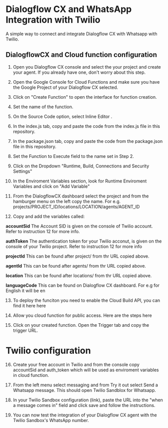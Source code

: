 # Dialogflow CX and WhatsApp Integration with Twilio
A simple way to connect and integrate Dialogflow CX with Whatsapp with Twilio.

## DialogflowCX and Cloud function configuration
1. Open you Dialogflow CX console and select the your project and create your agent. If you already have one, don't worry about this step.

2. Open the Google Console for Cloud Functions and make sure you have the Google Project of your Dialogflow CX selected.

3. Click on "Create Function" to open the interface for function creation.

4. Set the name of the function.

5. On the Source Code option, select Inline Editor .

6. In the index.js tab, copy and paste the code from the index.js file in this repository.

7. In the package.json tab, copy and paste the code from the package.json file in this repository.

8. Set the Function to Execute field to the name set in Step 2.

9. Click on the Dropdown "Runtime, Build, Connections and Security Settings"

10. In the Enviroment Variables section, look for Runtime Enviroment Variables and click on "Add Variable"

11. From the DialogflowCX dashboard select the project and from the hamburger menu on the left copy the name. For e.g. projects/PROJECT_ID/locations/LOCATION/agents/AGENT_ID

12. Copy and add the variables called:

  **accountSid** The Account SID is given on the console of Twilio account. Refer to instruction 12 for more info.
  
  **authToken** The authentication token for your Twilio acconut, is given on the console of your Twilio project. Refer to instruction 12 for more info
  
  **projectId** This can be found after project/ from thr URL copied above.
  
  **agentId** This can be found after agents/ from thr URL copied above.
  
  **location** This can be found after locations/ from thr URL copied above.
  
  **languageCode** This can be found on Dialogflow CX dashboard. For e.g for English it will be en

13. To deploy the funciton you need to enable the Cloud Build API, you can find it here here

14. Allow you cloud function for public access. Here are the steps here

15. Click on your created function. Open the Trigger tab and copy the trigger URL.

# Twilio configuration
16. Create your free account in Twilio and from the console copy accountSid and auth_token which will be used as enviroment variables in cloud function.

17. From the left menu select messaging and from Try it out select Send a Whatsapp message. This should open Twilio Sandblox for Whatsapp.

18. In your Twilio Sandbox configuration (link), paste the URL into the "when a message comes in" field and click save and follow the instructions.

19. You can now test the integration of your Dialogflow CX agent with the Twilio Sandbox's WhatsApp number.
